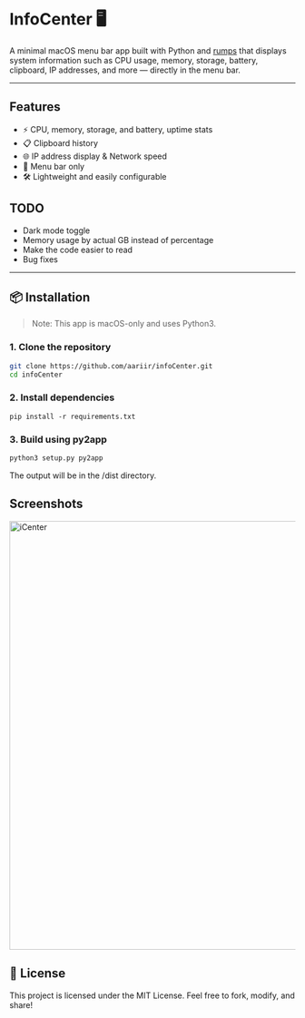# InfoCenter 🖥️

A minimal macOS menu bar app built with Python and [rumps](https://github.com/jaredks/rumps) that displays system information such as CPU usage, memory, storage, battery, clipboard, IP addresses, and more — directly in the menu bar.

---

## Features

- ⚡ CPU, memory, storage, and battery, uptime stats
- 📋 Clipboard history
- 🌐 IP address display & Network speed
- 💾 Menu bar only
- 🛠️ Lightweight and easily configurable


## TODO

  - Dark mode toggle
  - Memory usage by actual GB instead of percentage
  - Make the code easier to read
  - Bug fixes

---

## 📦 Installation

> Note: This app is macOS-only and uses Python3.

### 1. Clone the repository
```bash
git clone https://github.com/aariir/infoCenter.git
cd infoCenter
```

### 2. Install dependencies

```
pip install -r requirements.txt
```

### 3. Build using py2app
```bash
python3 setup.py py2app
```
The output will be in the /dist directory.

## Screenshots

<img width="756" alt="iCenter" src="https://github.com/user-attachments/assets/1b8ee6a8-68f6-4aad-8ca1-f8e9e0bd2d8f" />


## 🧾 License
This project is licensed under the MIT License.
Feel free to fork, modify, and share!
